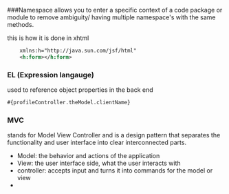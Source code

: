 ###Namespace
allows you to enter a specific context of a code package or module to remove ambiguity/ having multiple namespace's with the same methods.

this is how it is done in xhtml
```xml
    xmlns:h="http://java.sun.com/jsf/html"
    <h:form></h:form>
```
### EL (Expression langauge)
used to reference object properties in the back end 

```xml
#{profileController.theModel.clientName}
```

### MVC
stands for Model View Controller and is a design pattern that separates the functionality and user interface into clear interconnected parts. 
* Model: the behavior and actions of the application 
* View: the user interface side, what the user interacts with 
* controller: accepts input and turns it into commands for the model or view
* 
